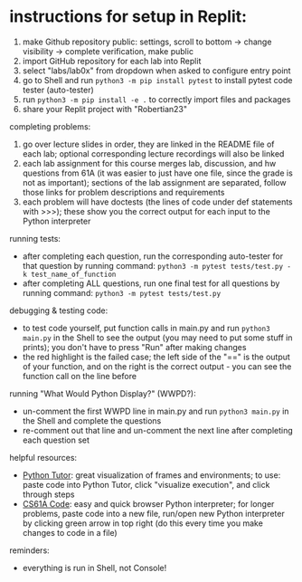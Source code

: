 # instructions for setup in Replit:

1. make Github repository public: settings, scroll to bottom -> change visibility -> complete verification, make public
2. import GitHub repository for each lab into Replit
3. select "labs/lab0x" from dropdown when asked to configure entry point
4. go to Shell and run ```python3 -m pip install pytest``` to install pytest code tester (auto-tester)
5. run ```python3 -m pip install -e .``` to correctly import files and packages
6. share your Replit project with "Robertian23"
  
completing problems:
  
1. go over lecture slides in order, they are linked in the README file of each lab; optional corresponding lecture recordings will also be linked
2. each lab assignment for this course merges lab, discussion, and hw questions from 61A (it was easier to just have one file, since the grade is not as important); sections of the lab assignment are separated, follow those links for problem descriptions and requirements
3. each problem will have doctests (the lines of code under def statements with >>>); these show you the correct output for each input to the Python interpreter
  
running tests:

- after completing each question, run the corresponding auto-tester for that question by running command: ```python3 -m pytest tests/test.py -k test_name_of_function``` 
- after completing ALL questions, run one final test for all questions by running command: ```python3 -m pytest tests/test.py```

debugging & testing code:
  
- to test code yourself, put function calls in main.py and run ```python3 main.py``` in the Shell to see the output (you may need to put some stuff in prints); you don't have to press "Run" after making changes
- the red highlight is the failed case; the left side of the "==" is the output of your function, and on the right is the correct output - you can see the function call on the line before
  
running "What Would Python Display?" (WWPD?):
  
- un-comment the first WWPD line in main.py and run ```python3 main.py``` in the Shell and complete the questions
- re-comment out that line and un-comment the next line after completing each question set

helpful resources: 
 
- [Python Tutor](https://pythontutor.com/composingprograms.html#mode=edit): great visualization of frames and environments; to use: paste code into Python Tutor, click "visualize execution", and click through steps
- [CS61A Code](https://code.cs61a.org/): easy and quick browser Python interpreter; for longer problems, paste code into a new file, run/open new Python interpreter by clicking green arrow in top right (do this every time you make changes to code in a file)

reminders:
  
- everything is run in Shell, not Console!
